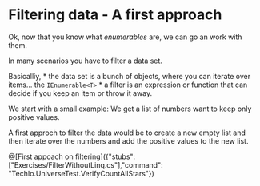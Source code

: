 # Filtering data - A first approach

Ok, now that you know what *enumerables* are, we can go an work with them.

In many scenarios you have to filter a data set.

Basicalliy, 
    * the data set is a bunch of objects, where you can iterate over items... the `IEnumerable<T>`
    * a filter is an expression or function that can decide if you keep an item or throw it away.

We start with a small example:
We get a list of numbers want to keep only positive values.

A first approch to filter the data would be to create a new empty list and then iterate over
the numbers and add the positive values to the new list.

@[First appoach on filtering]({"stubs": ["Exercises/FilterWithoutLinq.cs"],"command": "TechIo.UniverseTest.VerifyCountAllStars"})